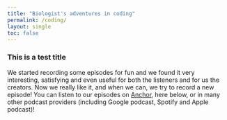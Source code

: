 ```yaml
---
title: "Biologist's adventures in coding"
permalink: /coding/
layout: single
toc: false
---
```

### This is a test title

We started recording some episodes for fun and we found it very interesting, satisfying and even useful for both the listeners and for us the creators. Now we really like it, and when we can, we try to record a new episode! You can listen to our episodes on <a href="https://anchor.fm/welivethereforewelearn">Anchor</a>, here below, or in many other podcast providers (including Google podcast, Spotify and Apple podcast)!